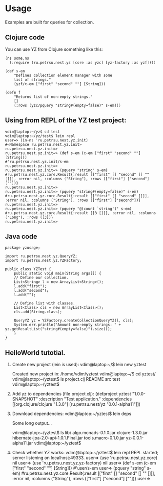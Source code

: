 # Usage
Examples are built for queries for collection.

## Clojure code
You can use YZ from Clojure something like this:

	(ns some.ns
	  (:require (ru.petrsu.nest.yz [core :as yzc] [yz-factory :as yzf])))

	(def s-em 
	    "Defines collection element manager with some
	    list of strings."
	    (yzf/c-em ["first" "second" ""] [String]))

	(defn f
	    "Returns list of non-empty strings."
	    []
	    (:rows (yzc/pquery "string#(empty=false)" s-em)))


## Using from REPL of the YZ test project:

	vdim@laptop:~/yz$ cd test
	vdim@laptop:~/yz/test$ lein repl
	user=> (in-ns 'ru.petrsu.nest.yz.init)
	#<Namespace ru.petrsu.nest.yz.init>
	ru.petrsu.nest.yz.init=>
	ru.petrsu.nest.yz.init=> (def s-em (c-em ["first" "second" ""] [String]))
	#'ru.petrsu.nest.yz.init/s-em
	ru.petrsu.nest.yz.init=>
	ru.petrsu.nest.yz.init=> (pquery "string" s-em)
	#ru.petrsu.nest.yz.core.Result{:result [["first" [] "second" [] "" []]], :error nil, :columns ("String"), :rows (["first"] ["second"] [""])}
	ru.petrsu.nest.yz.init=>
	ru.petrsu.nest.yz.init=> (pquery "string#(empty=false)" s-em)
	#ru.petrsu.nest.yz.core.Result{:result [["first" [] "second" []]], :error nil, :columns ("String"), :rows (["first"] ["second"])}
	ru.petrsu.nest.yz.init=>
	ru.petrsu.nest.yz.init=> (pquery "@(count `string')" s-em)
	#ru.petrsu.nest.yz.core.Result{:result [[3 []]], :error nil, :columns ("Long"), :rows ([3])}
	ru.petrsu.nest.yz.init=>


## Java code

	package yzusage;

	import ru.petrsu.nest.yz.QueryYZ;
	import ru.petrsu.nest.yz.YZFactory;
	
	public class YZTest {
	    public static void main(String args[]) {
		// Define our collection.
		List<String> l = new ArrayList<String>();
		l.add("first");
		l.add("second");
		l.add("");

		// Define list with classes.
		List<Class> cls = new ArrayList<Class>();
		cls.add(String.class);

		QueryYZ yz = YZFactory.createCollectionQueryYZ(l, cls);
		System.err.println("Amount non-empty strings: " + yz.getResultList("string#(empty=false)").size());
	    }
	}


## HelloWorld tutotial.

1. Create new project (lein is used):
	vdim@laptop:~/$ lein new yztest

	Created new project in: /home/vdim/yztest
	vdim@laptop:~/$ cd yztest/
	vdim@laptop:~/yztest$ ls
	project.clj  README  src  test
	vdim@laptop:~/yztest$

2. Add yz to dependencies (file project.clj):
	(defproject yztest "1.0.0-SNAPSHOT"
	    :description "Test application."
  	    :dependencies [[org.clojure/clojure "1.3.0"]
                	   [ru.petrsu.nest/yz "0.0.1-alpha11"]])

3. Download dependencies:
	vdim@laptop:~/yztest$ lein deps

	Some long output...

	vdim@laptop:~/yztest$ ls lib/
	algo.monads-0.1.0.jar  clojure-1.3.0.jar  hibernate-jpa-2.0-api-1.0.1.Final.jar  tools.macro-0.1.0.jar  yz-0.0.1-alpha11.jar
	vdim@laptop:~/yztest$

4. Check whether YZ works:
	vdim@laptop:~/yztest$ lein repl
	REPL started; server listening on localhost:49333.
	user=> (use 'ru.petrsu.nest.yz.core)
	nil
	user=> (use 'ru.petrsu.nest.yz.yz-factory)
	nil
	user=> (def s-em (c-em ["first" "second" ""] [String]))
	#'user/s-em
	user=> (pquery "string" s-em)
	#ru.petrsu.nest.yz.core.Result{:result [["first" [] "second" [] "" []]], :error nil, :columns ("String"), :rows (["first"] ["second"] [""])}
	user=>
